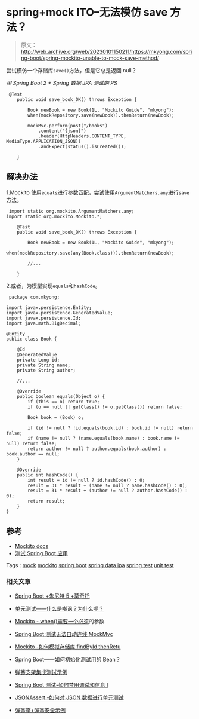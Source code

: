 # spring+mock ITO–无法模仿 save 方法？

> 原文：<http://web.archive.org/web/20230101150211/https://mkyong.com/spring-boot/spring-mockito-unable-to-mock-save-method/>

尝试模仿一个存储库`save()`方法，但是它总是返回 null？

*用 Spring Boot 2 + Spring 数据 JPA 测试的 PS*

```
 @Test
    public void save_book_OK() throws Exception {

        Book newBook = new Book(1L, "Mockito Guide", "mkyong");
        when(mockRepository.save(newBook)).thenReturn(newBook);

		mockMvc.perform(post("/books")
			.content("{json}")
			.header(HttpHeaders.CONTENT_TYPE, MediaType.APPLICATION_JSON))
			.andExpect(status().isCreated());

    } 
```

## 解决办法

1.Mockito 使用`equals`进行参数匹配，尝试使用`ArgumentMatchers.any`进行`save`方法。

```
 import static org.mockito.ArgumentMatchers.any;
import static org.mockito.Mockito.*;

	@Test
    public void save_book_OK() throws Exception {

        Book newBook = new Book(1L, "Mockito Guide", "mkyong");
        when(mockRepository.save(any(Book.class))).thenReturn(newBook);

		//...

    } 
```

2.或者，为模型实现`equals`和`hashCode`。

```
 package com.mkyong;

import javax.persistence.Entity;
import javax.persistence.GeneratedValue;
import javax.persistence.Id;
import java.math.BigDecimal;

@Entity
public class Book {

    @Id
    @GeneratedValue
    private Long id;
    private String name;
    private String author;

    //...

    @Override
    public boolean equals(Object o) {
        if (this == o) return true;
        if (o == null || getClass() != o.getClass()) return false;

        Book book = (Book) o;

        if (id != null ? !id.equals(book.id) : book.id != null) return false;
        if (name != null ? !name.equals(book.name) : book.name != null) return false;
        return author != null ? author.equals(book.author) : book.author == null;
    }

    @Override
    public int hashCode() {
        int result = id != null ? id.hashCode() : 0;
        result = 31 * result + (name != null ? name.hashCode() : 0);
        result = 31 * result + (author != null ? author.hashCode() : 0);
        return result;
    }
} 
```

## 参考

*   [Mockito docs](http://web.archive.org/web/20201004113139/https://static.javadoc.io/org.mockito/mockito-core/2.24.5/org/mockito/Mockito.html)
*   [测试 Spring Boot 应用](http://web.archive.org/web/20201004113139/https://docs.spring.io/spring-boot/docs/current/reference/html/boot-features-testing.html#boot-features-testing-spring-boot-applications)

Tags : [mock](http://web.archive.org/web/20201004113139/https://mkyong.com/tag/mock/) [mockito](http://web.archive.org/web/20201004113139/https://mkyong.com/tag/mockito/) [spring boot](http://web.archive.org/web/20201004113139/https://mkyong.com/tag/spring-boot/) [spring data jpa](http://web.archive.org/web/20201004113139/https://mkyong.com/tag/spring-data-jpa/) [spring test](http://web.archive.org/web/20201004113139/https://mkyong.com/tag/spring-test/) [unit test](http://web.archive.org/web/20201004113139/https://mkyong.com/tag/unit-test/)<input type="hidden" id="mkyong-current-postId" value="14941">

### 相关文章

*   [Spring Boot +朱尼特 5 +莫奇托](/web/20201004113139/https://mkyong.com/spring-boot/spring-boot-junit-5-mockito/?utm_source=self&utm_medium=referral&utm_campaign=afterpost-related&utm_content=link0)
*   [单元测试——什么是嘲讽？为什么呢？](/web/20201004113139/https://mkyong.com/unittest/unit-test-what-is-mocking-and-why/?utm_source=self&utm_medium=referral&utm_campaign=afterpost-related&utm_content=link1)
*   [Mockito - when()需要一个必须](/web/20201004113139/https://mkyong.com/spring-boot/mockito-when-requires-an-argument-which-has-to-be-a-method-call-on-a-mock/?utm_source=self&utm_medium=referral&utm_campaign=afterpost-related&utm_content=link2)的参数
*   [Spring Boot 测试无法自动连线 MockMvc](/web/20201004113139/https://mkyong.com/spring-boot/spring-boot-test-unable-to-autowired-mockmvc/?utm_source=self&utm_medium=referral&utm_campaign=afterpost-related&utm_content=link3)
*   [Mockito -如何模拟存储库 findById thenRetu](/web/20201004113139/https://mkyong.com/spring-boot/mockito-how-to-mock-repository-findbyid-thenreturn-optional/?utm_source=self&utm_medium=referral&utm_campaign=afterpost-related&utm_content=link4)

*   Spring Boot——如何初始化测试用的 Bean？
*   [弹簧支架集成测试示例](/web/20201004113139/https://mkyong.com/spring-boot/spring-rest-integration-test-example/?utm_source=self&utm_medium=referral&utm_campaign=afterpost-related&utm_content=link6)
*   [Spring Boot 测试-如何禁用调试和信息 l](/web/20201004113139/https://mkyong.com/spring-boot/spring-boot-test-how-to-stop-debug-logs/?utm_source=self&utm_medium=referral&utm_campaign=afterpost-related&utm_content=link7)
*   [JSONAssert -如何对 JSON 数据进行单元测试](/web/20201004113139/https://mkyong.com/java/jsonassert-how-to-unit-test-json-data/?utm_source=self&utm_medium=referral&utm_campaign=afterpost-related&utm_content=link8)
*   [弹簧座+弹簧安全示例](/web/20201004113139/https://mkyong.com/spring-boot/spring-rest-spring-security-example/?utm_source=self&utm_medium=referral&utm_campaign=afterpost-related&utm_content=link9)
